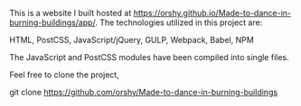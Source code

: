 This is a website I built hosted at https://orshy.github.io/Made-to-dance-in-burning-buildings/app/. The technologies utilized in this project are:

HTML,
PostCSS,
JavaScript/jQuery,
GULP,
Webpack,
Babel,
NPM

The JavaScript and PostCSS modules have been compiled into single files.

Feel free to clone the project, 

git clone https://github.com/orshy/Made-to-dance-in-burning-buildings
